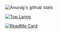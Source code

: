 ![Anurag's github stats](https://github-readme-stats.vercel.app/api?username=shehanp12&show_icons=true&theme=dracula)

[![Top Langs](https://github-readme-stats.vercel.app/api/top-langs/?username=shehanp12&langs_count=8&theme=dracula)](https://github.com/anuraghazra/github-readme-stats)

[![ReadMe Card](https://github-readme-stats.vercel.app/api/pin/?username=shehanp12&repo=github-readme-stats)](https://github.com/anuraghazra/github-readme-stats)
